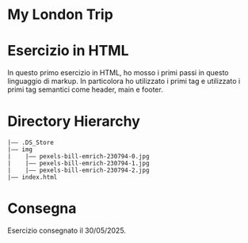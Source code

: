 My London Trip
===

# Esercizio in HTML
In questo primo esercizio in HTML, ho mosso i primi passi in questo linguaggio di markup.
In particolora ho utilizzato i primi tag e utilizzato i primi tag semantici come header, main e footer.


# Directory Hierarchy
```
|—— .DS_Store
|—— img
|    |—— pexels-bill-emrich-230794-0.jpg
|    |—— pexels-bill-emrich-230794-1.jpg
|    |—— pexels-bill-emrich-230794-2.jpg
|—— index.html
```

# Consegna
Esercizio consegnato il 30/05/2025.
